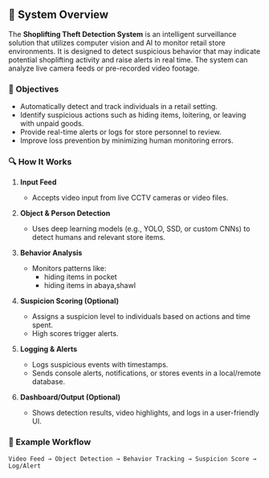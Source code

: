 ## 📝 System Overview

The **Shoplifting Theft Detection System** is an intelligent surveillance solution that utilizes computer vision and AI to monitor retail store environments. It is designed to detect suspicious behavior that may indicate potential shoplifting activity and raise alerts in real time. The system can analyze live camera feeds or pre-recorded video footage.

### 🎯 Objectives

- Automatically detect and track individuals in a retail setting.
- Identify suspicious actions such as hiding items, loitering, or leaving with unpaid goods.
- Provide real-time alerts or logs for store personnel to review.
- Improve loss prevention by minimizing human monitoring errors.

### 🔍 How It Works

1. **Input Feed**  
   - Accepts video input from live CCTV cameras or video files.

2. **Object & Person Detection**  
   - Uses deep learning models (e.g., YOLO, SSD, or custom CNNs) to detect humans and relevant store items.

3. **Behavior Analysis**  
   - Monitors patterns like:
     - hiding items in pocket
     - hiding items in abaya,shawl


4. **Suspicion Scoring (Optional)**  
   - Assigns a suspicion level to individuals based on actions and time spent.
   - High scores trigger alerts.

5. **Logging & Alerts**  
   - Logs suspicious events with timestamps.
   - Sends console alerts, notifications, or stores events in a local/remote database.

6. **Dashboard/Output (Optional)**  
   - Shows detection results, video highlights, and logs in a user-friendly UI.

### 📸 Example Workflow

```text
Video Feed → Object Detection → Behavior Tracking → Suspicion Score → Log/Alert

